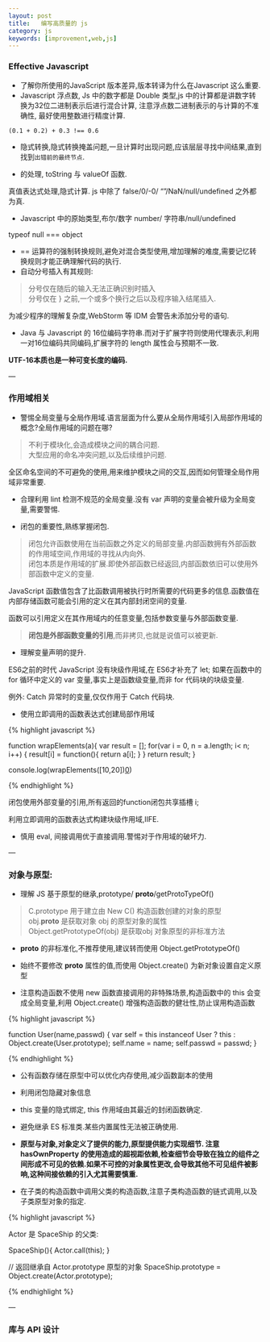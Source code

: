 ```yaml
---
layout: post
title:   编写高质量的 js
category: js
keywords: [improvement,web,js]
---
```


### Effective Javascript 

* 了解你所使用的JavaScript 版本差异,版本转译为什么在Javascript 这么重要.        
* Javascript 浮点数, Js 中的数字都是 Double 类型,js 中的计算都是讲数字转换为32位二进制表示后进行混合计算, 注意浮点数二进制表示的与计算的不准确性, 最好使用整数进行精度计算. 

`(0.1 + 0.2) + 0.3 !== 0.6`
        
* 隐式转换,隐式转换掩盖问题,一旦计算时出现问题,应该层层寻找中间结果,直到找到`出错前的最终节点`.   

+ 的处理, toString 与 valueOf 函数.        

真值表达式处理,隐式计算. js 中除了 false/0/-0/ “”/NaN/null/undefined 之外都为真.

* Javascript 中的原始类型,布尔/数字 number/ 字符串/null/undefined     

typeof null  === object 


* == 运算符的强制转换规则,避免对混合类型使用,增加理解的难度,需要记忆转换规则才能正确理解代码的执行.             
* 自动分号插入有其规则: 

> 分号仅在随后的输入无法正确识别时插入            
> 分号仅在 } 之前,一个或多个换行之后以及程序输入结尾插入.              

为减少程序的理解复杂度,WebStorm 等 IDM 会警告未添加分号的语句.  

* Java 与 Javascript 的 16位编码字符串.而对于扩展字符则使用代理表示,利用一对16位编码共同编码,扩展字符的 length 属性会与预期不一致.

**UTF-16本质也是一种可变长度的编码.**      

— 

### 作用域相关  

* 警惕全局变量与全局作用域.语言层面为什么要从全局作用域引入局部作用域的概念?全局作用域的问题在哪? 

> 不利于模块化,会造成模块之间的耦合问题.                
> 大型应用的命名冲突问题,以及后续维护问题.            

全区命名空间的不可避免的使用,用来维护模块之间的交互,因而如何管理全局作用域非常重要.  

* 合理利用 lint 检测不规范的全局变量.没有 var 声明的变量会被升级为全局变量,需要警惕.    


* 闭包的重要性,熟练掌握闭包.                 
> 闭包允许函数使用在当前函数之外定义的局部变量.内部函数拥有外部函数的作用域空间,作用域的寻找从内向外.                                
> 闭包本质是作用域的扩展.即使外部函数已经返回,内部函数依旧可以使用外部函数中定义的变量.        

JavaScript 函数值包含了比函数调用被执行时所需要的代码更多的信息.函数值在内部存储函数可能会引用的定义在其内部封闭空间的变量.

函数可以引用定义在其作用域内的任意变量,包括参数变量与外部函数变量.       
> **闭包是外部函数变量的引用**,而非拷贝,也就是说值可以被更新.             

* 理解变量声明的提升.  

ES6之前的时代 JavaScript 没有块级作用域,在 ES6才补充了 let; 如果在函数中的 for 循环中定义的 var 变量,事实上是函数级变量,而非 for 代码块的块级变量. 

例外:  Catch 异常时的变量,仅仅作用于 Catch 代码块.  


* 使用立即调用的函数表达式创建局部作用域    

{% highlight javascript %} 

function wrapElements(a){
  var result = [];
  for(var i = 0, n = a.length; i< n; i++) {
    result[i] = function(){
      return a[i];
    }
  }
  return result;
}

console.log(wrapElements([10,20])[0]())


{% endhighlight %}

闭包使用外部变量的引用,所有返回的function闭包共享插槽 i;

利用立即调用的函数表达式构建块级作用域,IIFE.

* 慎用 eval, 间接调用优于直接调用.警惕对于作用域的破坏力. 


—

### 对象与原型: 

        

* 理解 JS 基于原型的继承,prototype/ __proto__/getProtoTypeOf()

>  C.prototype 用于建立由 New C() 构造函数创建的对象的原型           
>  obj.__proto__ 是获取对象 obj 的原型对象的属性                
>  Object.getPrototypeOf(obj) 是获取obj 对象原型的非标准方法    


* __proto__ 的非标准化,不推荐使用,建议转而使用 Object.getPrototypeOf()     
* 始终不要修改 __proto__ 属性的值,而使用 Object.create() 为新对象设置自定义原型              


* 注意构造函数不使用 new 函数直接调用的非特殊场景,构造函数中的 this 会变成全局变量,利用 Object.create() 增强构造函数的健壮性,防止误用构造函数                

{% highlight javascript %} 

function User(name,passwd) {
  var self = this instanceof User ? this : Object.create(User.prototype);
  self.name = name;
  self.passwd = passwd;
}

{% endhighlight %}


* 公有函数存储在原型中可以优化内存使用,减少函数副本的使用             

* 利用闭包隐藏对象信息          

* this 变量的隐式绑定, this 作用域由其最近的封闭函数确定.         

* 避免继承 ES 标准类.某些内置属性无法被正确使用.

* **原型与对象,对象定义了提供的能力,原型提供能力实现细节. 注意 hasOwnProperty 的使用造成的超视距依赖,检查细节会导致在独立的组件之间形成不可见的依赖.如果不可控的对象属性更改,会导致其他不可见组件被影响,这种间接依赖的引入尤其需要慎重.**     

* 在子类的构造函数中调用父类的构造函数,注意子类构造函数的链式调用,以及子类原型对象的指定. 

{% highlight javascript %} 

Actor 是 SpaceShip 的父类: 

SpaceShip(){
    Actor.call(this);
}

// 返回继承自 Actor.prototype 原型的对象
SpaceShip.prototype = Object.create(Actor.prototype);


{% endhighlight %}

— 
### 库与 API 设计


